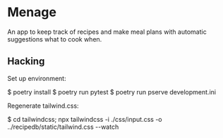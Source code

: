 # Menage

An app to keep track of recipes and make meal plans with automatic
suggestions what to cook when.


## Hacking

Set up environment:

  $ poetry install 
  $ poetry run pytest
  $ poetry run pserve development.ini

Regenerate tailwind.css:

  $ cd tailwindcss; npx tailwindcss -i ./css/input.css -o ../recipedb/static/tailwind.css --watch

